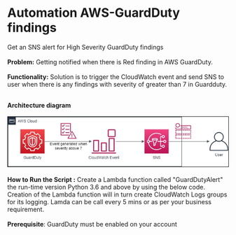 # Automation AWS-GuardDuty findings 
Get an SNS alert for High Severity GuardDuty findings<br><br>
<b>Problem:</B> Getting notified when there is Red finding in AWS GuardDuty.
<BR><br>
<b>Functionality:</B> Solution is to trigger the CloudWatch event and send SNS to user when there is any findings with severity of greater than 7 in Guardduty.
<br><br>

<b>Architecture diagram</B><br><br>
<img src="https://github.com/gitenmitra/AWS/blob/main/GuardDutty.jpg?raw=true" alt="Architecture diagram" border="1">
<br><br>
<b>How to Run the Script :</B> Create a Lambda function called "GuardDutyAlert" the run-time version Python 3.6 and above by using the below code. 
Creation of the Lambda function will in turn create CloudWatch Logs groups for its logging.
Lamda can be call every 5 mins or as per your business requirement. <br><br>
<b>Prerequisite</b>: GuardDuty must be enabled on your account 
